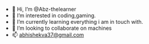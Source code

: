- 👋 Hi, I’m @Abz-thelearner
- 👀 I’m interested in coding,gaming.
- 🌱 I’m currently learning everything i am in touch with.
- 💞️ I’m looking to collaborate on machines
- 📫 abhishekva37@gmail.com

<!---
Abz-thelearner/Abz-thelearner is a ✨ special ✨ repository because its `README.md` (this file) appears on your GitHub profile.
You can click the Preview link to take a look at your changes.
--->

